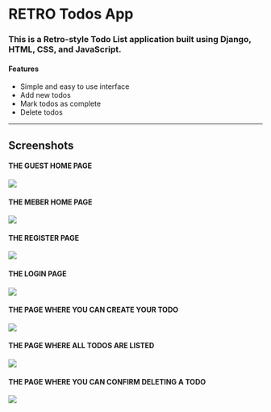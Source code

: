 # RETRO Todos App
<h3>This is a Retro-style Todo List application built using Django, HTML, CSS, and JavaScript.</h3>
<h4>Features</h4>
<ul>
<li>Simple and easy to use interface</li>
<li>Add new todos</li>
<li>Mark todos as complete</li>
<li>Delete todos</li>
</ul>
<hr>
<h2>Screenshots</h2>
<h4>THE GUEST HOME PAGE</h4>
<img src="https://user-images.githubusercontent.com/101170188/228862343-6042647c-79af-4601-9e20-b4e7ab9ce22c.jpg">
<h4>THE MEBER HOME PAGE</h4>
<img src="https://user-images.githubusercontent.com/101170188/228862361-a3a5090d-1b23-4c4d-b28b-1276f157403b.jpg">
<h4>THE REGISTER PAGE</h4>
<img src="https://user-images.githubusercontent.com/101170188/228862385-26df90c8-1e60-416d-a82c-8c87f1fddbbc.jpg">
<h4>THE LOGIN PAGE</h4>
<img src="https://user-images.githubusercontent.com/101170188/228862401-49c9bf09-316b-46c1-ad2d-8cac0f848c0e.jpg">
<h4>THE PAGE WHERE YOU CAN CREATE YOUR TODO</h4>
<img src="https://user-images.githubusercontent.com/101170188/228862463-77ad5890-b3cd-4b9c-bbcf-9f8417fa1653.jpg">
<h4>THE PAGE WHERE ALL TODOS ARE LISTED</h4>
<img src="https://user-images.githubusercontent.com/101170188/228862496-d903a2aa-c1dd-4709-9542-445ad103f238.jpg">
<h4>THE PAGE WHERE YOU CAN CONFIRM DELETING A TODO</h4>
<img src="https://user-images.githubusercontent.com/101170188/228862512-165afc24-f7f0-452a-a18d-f674c6c30dee.jpg">
